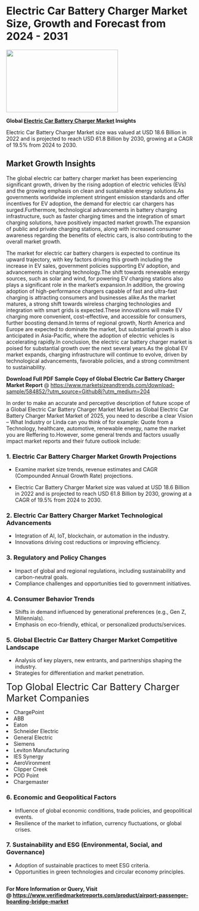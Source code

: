 <H1>Electric Car Battery Charger Market Size, Growth and Forecast from 2024 - 2031</H1><img class="aligncenter size-medium wp-image-584254" src="https://thirdeyenews.in/wp-content/uploads/2024/09/Global-Market-Research-300x168.jpeg" alt="" width="300" height="168" /><p><strong>Global&nbsp;<a href="https://www.marketsizeandtrends.com/download-sample/584852/?utm_source=Github8j?utm_medium=204">Electric Car Battery Charger Market</a> Insights</strong></p><p>Electric Car Battery Charger Market size was valued at USD 18.6 Billion in 2022 and is projected to reach USD 61.8 Billion by 2030, growing at a CAGR of 19.5% from 2024 to 2030.</p><p><h2>Market Growth Insights</h2> <p>The global electric car battery charger market has been experiencing significant growth, driven by the rising adoption of electric vehicles (EVs) and the growing emphasis on clean and sustainable energy solutions.As governments worldwide implement stringent emission standards and offer incentives for EV adoption, the demand for electric car chargers has surged.Furthermore, technological advancements in battery charging infrastructure, such as faster charging times and the integration of smart charging solutions, have positively impacted market growth.The expansion of public and private charging stations, along with increased consumer awareness regarding the benefits of electric cars, is also contributing to the overall market growth.</p> <p>The market for electric car battery chargers is expected to continue its upward trajectory, with key factors driving this growth including the increase in EV sales, government policies supporting EV adoption, and advancements in charging technology.The shift towards renewable energy sources, such as solar and wind, for powering EV charging stations also plays a significant role in the market’s expansion.In addition, the growing adoption of high-performance chargers capable of fast and ultra-fast charging is attracting consumers and businesses alike.As the market matures, a strong shift towards wireless charging technologies and integration with smart grids is expected.These innovations will make EV charging more convenient, cost-effective, and accessible for consumers, further boosting demand.In terms of regional growth, North America and Europe are expected to dominate the market, but substantial growth is also anticipated in Asia-Pacific, where the adoption of electric vehicles is accelerating rapidly.In conclusion, the electric car battery charger market is poised for substantial growth over the next several years.As the global EV market expands, charging infrastructure will continue to evolve, driven by technological advancements, favorable policies, and a strong commitment to sustainability.</p> <p><span class=""><strong>Download Full PDF Sample Copy of Global Electric Car Battery Charger Market Report</strong> @ <a href="https://www.marketsizeandtrends.com/download-sample/584852/?utm_source=Github8j?utm_medium=204" target="_blank">https://www.marketsizeandtrends.com/download-sample/584852/?utm_source=Github8j?utm_medium=204</a></span></p><p>In order to make an accurate and perceptive description of future scope of a Global&nbsp;Electric Car Battery Charger Market Market as Global&nbsp;Electric Car Battery Charger Market Market of 2025, you need to describe a clear Vision &ndash; What Industry or Linda can you think of for example: Quote from a Technology, healthcare, automotive, renewable energy, name the market you are Reffering to.However, some general trends and factors usually impact market reports and their future outlook include:</p><h3>1.&nbsp;<strong>Electric Car Battery Charger Market Growth Projections</strong></h3><ul><li>Examine market size trends, revenue estimates and CAGR (Compounded Annual Growth Rate) projections.</li><li><p>Electric Car Battery Charger Market size was valued at USD 18.6 Billion in 2022 and is projected to reach USD 61.8 Billion by 2030, growing at a CAGR of 19.5% from 2024 to 2030.</p></li></ul><h3>2.&nbsp;<strong>Electric Car Battery Charger Market Technological Advancements</strong></h3><ul><li>Integration of AI, IoT, blockchain, or automation in the industry.</li><li>Innovations driving cost reductions or improving efficiency.</li></ul><h3>3.&nbsp;<strong>Regulatory and Policy Changes</strong></h3><ul><li>Impact of global and regional regulations, including sustainability and carbon-neutral goals.</li><li>Compliance challenges and opportunities tied to government initiatives.</li></ul><h3>4.&nbsp;<strong>Consumer Behavior Trends</strong></h3><ul><li>Shifts in demand influenced by generational preferences (e.g., Gen Z, Millennials).</li><li>Emphasis on eco-friendly, ethical, or personalized products/services.</li></ul><h3>5.&nbsp;<strong>Global Electric Car Battery Charger Market Competitive Landscape</strong></h3><ul><li>Analysis of key players, new entrants, and partnerships shaping the industry.</li><li>Strategies for differentiation and market penetration.</li></ul><p data-pm-slice="1 1 []"><span style="color: inherit; font-family: inherit; font-size: 25px;">Top Global Electric Car Battery Charger Market Companies</span></p><div class="" data-test-id=""><p><li>ChargePoint</li><li> ABB</li><li> Eaton</li><li> Schneider Electric</li><li> General Electric</li><li> Siemens</li><li> Leviton Manufacturing</li><li> IES Synergy</li><li> AeroVironment</li><li> Clipper Creek</li><li> POD Point</li><li> Chargemaster</li></p></div><h3>6.&nbsp;<strong>Economic and Geopolitical Factors</strong></h3><ul><li>Influence of global economic conditions, trade policies, and geopolitical events.</li><li>Resilience of the market to inflation, currency fluctuations, or global crises.</li></ul><h3>7.&nbsp;<strong>Sustainability and ESG (Environmental, Social, and Governance)</strong></h3><ul><li>Adoption of sustainable practices to meet ESG criteria.</li><li>Opportunities in green technologies and circular economy principles.</li></ul><h2><strong style="font-size: 14px;">For More Information or Query, Visit @&nbsp;</strong><a style="background-color: #ffffff; font-size: 14px;" href="https://www.marketsizeandtrends.com/report/electric-car-battery-charger-market/" target="_blank">https://www.verifiedmarketreports.com/product/airport-passenger-boarding-bridge-market</a></h2>